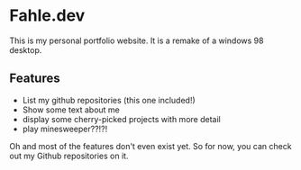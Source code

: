 # Fahle.dev

This is my personal portfolio website. It is a remake of a windows 98 desktop.

## Features

- List my github repositories (this one included!)
- Show some text about me
- display some cherry-picked projects with more detail
- play minesweeper??!?!

Oh and most of the features don't even exist yet. So for now, you can check out my Github repositories on it.